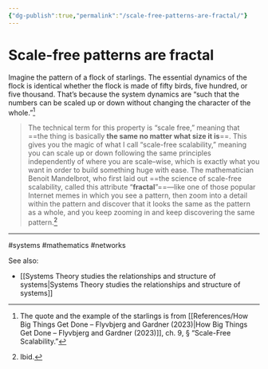 ```yaml
---
{"dg-publish":true,"permalink":"/scale-free-patterns-are-fractal/"}
---
```



# Scale-free patterns are fractal

Imagine the pattern of a flock of starlings. The essential dynamics of the flock is identical whether the flock is made of fifty birds, five hundred, or five thousand. That’s because the system dynamics are “such that the numbers can be scaled up or down without changing the character of the whole.”[^1]

> The technical term for this property is “scale free,” meaning that ==the thing is basically **the same no matter what size it is**==. This gives you the magic of what I call “scale-free scalability,” meaning you can scale up or down following the same principles independently of where you are scale–wise, which is exactly what you want in order to build something huge with ease. The mathematician Benoit Mandelbrot, who first laid out ==the science of scale-free scalability, called this attribute “**fractal**”==—like one of those popular Internet memes in which you see a pattern, then zoom into a detail within the pattern and discover that it looks the same as the pattern as a whole, and you keep zooming in and keep discovering the same pattern.[^2]


---
#systems #mathematics #networks 

See also:
- [[Systems Theory studies the relationships and structure of systems\|Systems Theory studies the relationships and structure of systems]]

[^1]: The quote and the example of the starlings is from [[References/How Big Things Get Done – Flyvbjerg and Gardner (2023)\|How Big Things Get Done – Flyvbjerg and Gardner (2023)]], ch. 9, § “Scale-Free Scalability.”
[^2]: Ibid.